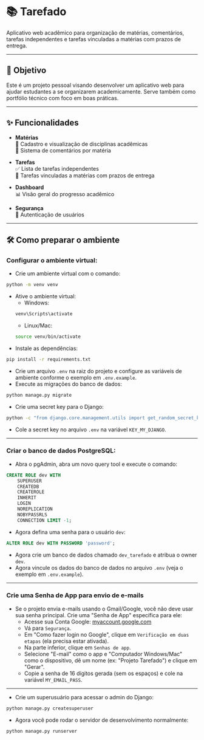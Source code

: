 # 📚 Tarefado

Aplicativo web acadêmico para organização de matérias, comentários, tarefas independentes e tarefas vinculadas a matérias com prazos de entrega.

---
## 🎯 Objetivo

Este é um projeto pessoal visando desenvolver um aplicativo web para ajudar estudantes a se organizarem academicamente. Serve também como portfólio técnico com foco em boas práticas.

---
## ✨ Funcionalidades

- **Matérias**  
  📘 Cadastro e visualização de disciplinas acadêmicas  
  💬 Sistema de comentários por matéria  

- **Tarefas**  
  ✅ Lista de tarefas independentes  
  📅 Tarefas vinculadas a matérias com prazos de entrega  

- **Dashboard**  
  📊 Visão geral do progresso acadêmico  

- **Segurança**  
  🔐 Autenticação de usuários

---
## 🛠 Como preparar o ambiente
### Configurar o ambiente virtual:
- Crie um ambiente virtual com o comando:
```bash
python -m venv venv
```
- Ative o ambiente virtual:
  - Windows:
  ```bash
  venv\Scripts\activate
  ```
  - Linux/Mac:
  ```bash
  source venv/bin/activate
    ```
- Instale as dependências:
```bash
pip install -r requirements.txt
```
- Crie um arquivo `.env` na raiz do projeto e configure as variáveis de ambiente conforme o exemplo em `.env.example`.
- Execute as migrações do banco de dados:
```bash
python manage.py migrate
```
- Crie uma secret key para o Django:
```bash
python -c "from django.core.management.utils import get_random_secret_key; print(get_random_secret_key())"
```
- Cole a secret key no arquivo `.env` na variável `KEY_MY_DJANGO`.

---
### Criar o banco de dados PostgreSQL:
- Abra o pgAdmin, abra um novo query tool e execute o comando:
```sql
CREATE ROLE dev WITH 
    SUPERUSER
    CREATEDB
    CREATEROLE
    INHERIT
    LOGIN
    NOREPLICATION
    NOBYPASSRLS
    CONNECTION LIMIT -1;
```
- Agora defina uma senha para o usuário `dev`:
```sql
ALTER ROLE dev WITH PASSWORD 'password';
```
- Agora crie um banco de dados chamado `dev_tarefado` e atribua o owner `dev`.
- Agora vincule os dados do banco de dados no arquivo `.env` (veja o exemplo em `.env.example`).

---
### Crie uma Senha de App para envio de e-mails 
- Se o projeto envia e-mails usando o Gmail/Google, você não deve usar sua senha principal. Crie uma "Senha de App" específica para ele:
    * Acesse sua Conta Google: [myaccount.google.com](https://myaccount.google.com/)
    * Vá para `Segurança`.
    * Em "Como fazer login no Google", clique em `Verificação em duas etapas` (ela precisa estar ativada).
    * Na parte inferior, clique em `Senhas de app`.
    * Selecione "E-mail" como o app e "Computador Windows/Mac" como o dispositivo, dê um nome (ex: "Projeto Tarefado") e clique em "Gerar".
    * Copie a senha de 16 dígitos gerada (sem os espaços) e cole na variável `MY_EMAIL_PASS`.
--- 
- Crie um superusuário para acessar o admin do Django:
```bash
python manage.py createsuperuser
```
- Agora você pode rodar o servidor de desenvolvimento normalmente:
```bash
python manage.py runserver
```
